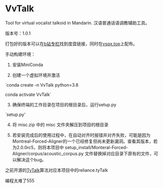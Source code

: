 # VvTalk
Tool for virtual vocalist talkoid in Mandarin. 汉语普通话语调教辅助工具。

版本号：1.0.1

打包好的版本可以在[b站专栏](https://space.bilibili.com/15114289/article)找到度盘链接，同时在[vsqx.top](vsqx.top)上配布。

手动构建环境：

1. 安装MiniConda

2. 创建一个虚拟环境并激活

`conda create -n VvTalk python=3.8

conda activate VvTalk`

3. 确保终端的工作目录在项目的根目录后，运行setup.py

`setup.py'

4. 将 misc.zip 中的 misc 文件夹解压到项目的根目录

5. 若安装完成后的使用过程中，在自动对齐时报错并对齐失败，可能是因为Montreal-Forced-Aligner的一个已经修复但尚未更新漏洞。查看其版本，若为2.0.0rc5，则将本项目中 setup_install/Monteral-Forced-Aligner/corpus/acoustic_corpus.py 文件替换掉对应目录下原有的文件，可以解决这个bug。


之前开源的[TyTalk](https://github.com/GalaxieT/TyTalk)算法对应本项目中的reliance.tyTalk


编程太难了555
